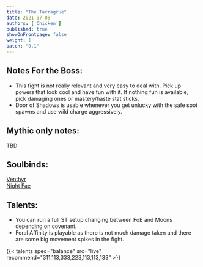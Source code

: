 ```yaml
---
title: "The Tarragrue"
date: 2021-07-08
authors: ['Chicken']
published: true
showOnFrontpage: false
weight: 1
patch: "9.1"
---
```



## Notes For the Boss:
- This fight is not really relevant and very easy to deal with. Pick up powers that look cool and have fun with it. If nothing fun is available, pick damaging ones or mastery/haste stat sticks.
- Door of Shadows is usable whenever you get unlucky with the safe spot spawns and use wild charge aggressively.

## Mythic only notes:
TBD

## Soulbinds:
[Venthyr](https://ptr.wowhead.com/soulbind-calc/venthyr/theotar-the-mad-duke/druid/AwCW75YCFTUgACU1ygASBTWHACUy4gAiBTJJABUyPwA)
<br>[Night Fae](https://ptr.wowhead.com/soulbind-calc/night-fae/niya/druid)

## Talents:

- You can run a full ST setup changing between FoE and Moons depending on covenant. 
- Feral Affinity is playable as there is not much damage taken and there are some big movement spikes in the fight.

{{< talents spec="balance" src="live" recommend="311,113,333,223,113,113,133" >}}



